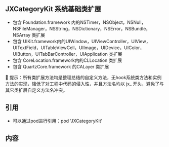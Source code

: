 ## JXCategoryKit  系统基础类扩展
* 包含 Foundation.framework 内的NSTimer，NSObject，NSNull，NSFileManager，NSString，NSDictionary，NSError，NSBundle，NSArray 类扩展
* 包含 UIKit.framework内的UIWindow，UIViewController，UIView，UITextField，UITableViewCell，UIImage，UIDevice，UIColor，UIButton，UITabBarController，UIApplication 类扩展
* 包含 CoreLocation.framework内的CLLocation 类扩展
* 包含 QuartzCore.framework 的CALayer 类扩展

📜 提示：所有类扩展方法均是整理总结的自定义方法，无hook系统类方法和实例方法的实现，降低了对工程中代码的侵入性，并且方法名均以 jx_ 开头，避免了与其它类扩展自定义方法名冲突。

## 引用

* 可以通过pod进行引用：pod 'JXCategoryKit'

## 内容
